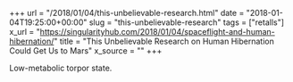 +++
url = "/2018/01/04/this-unbelievable-research.html"
date = "2018-01-04T19:25:00+00:00"
slug = "this-unbelievable-research"
tags = ["retalls"]
x_url = "https://singularityhub.com/2018/01/04/spaceflight-and-human-hibernation/"
title = "This Unbelievable Research on Human Hibernation Could Get Us to Mars"
x_source = ""
+++


Low-metabolic torpor state.

